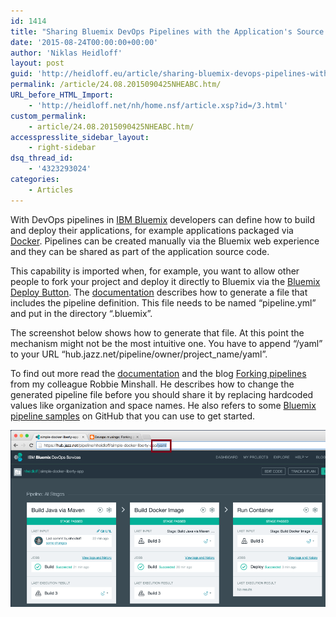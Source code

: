 ```yaml
---
id: 1414
title: "Sharing Bluemix DevOps Pipelines with the Application's Source Code"
date: '2015-08-24T00:00:00+00:00'
author: 'Niklas Heidloff'
layout: post
guid: 'http://heidloff.eu/article/sharing-bluemix-devops-pipelines-with-the-applications-source-code/'
permalink: /article/24.08.2015090425NHEABC.htm/
URL_before_HTML_Import:
    - 'http://heidloff.net/nh/home.nsf/article.xsp?id=/3.html'
custom_permalink:
    - article/24.08.2015090425NHEABC.htm/
accesspresslite_sidebar_layout:
    - right-sidebar
dsq_thread_id:
    - '4323293024'
categories:
    - Articles
---
```


 With DevOps pipelines in [IBM Bluemix](https://bluemix.net/) developers can define how to build and deploy their applications, for example applications packaged via [Docker](http://heidloff.net/nh/home.nsf/article.xsp?id=20.08.2015070835NHE82W.htm). Pipelines can be created manually via the Bluemix web experience and they can be shared as part of the application source code.

 This capability is imported when, for example, you want to allow other people to fork your project and deploy it directly to Bluemix via the [Bluemix Deploy Button](https://developer.ibm.com/devops-services/2015/02/18/share-code-new-deploy-bluemix-button/). The [documentation](https://www.ng.bluemix.net/docs/manageapps/deployingapps.html#deploy_button) describes how to generate a file that includes the pipeline definition. This file needs to be named “pipeline.yml” and put in the directory “.bluemix”.

 The screenshot below shows how to generate that file. At this point the mechanism might not be the most intuitive one. You have to append “/yaml” to your URL “hub.jazz.net/pipeline/owner/project\_name/yaml”.

 To find out more read the [documentation](https://www.ng.bluemix.net/docs/manageapps/deployingapps.html#sharetextpipelines) and the blog [Forking pipelines](http://robbieminshall.blogspot.de/2015/06/forking-pipelines.html) from my colleague Robbie Minshall. He describes how to change the generated pipeline file before you should share it by replacing hardcoded values like organization and space names. He also refers to some [Bluemix pipeline samples](https://github.com/Puquios) on GitHub that you can use to get started.

![image](/assets/img/2015/08/pipeline06.png)